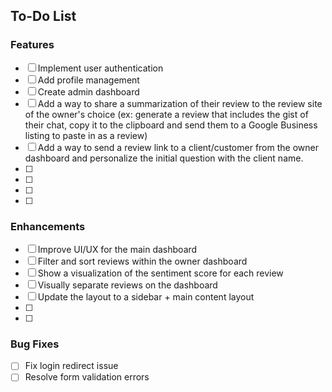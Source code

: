 ## To-Do List

### Features
- [ ] Implement user authentication
- [ ] Add profile management
- [ ] Create admin dashboard
- [ ] Add a way to share a summarization of their review to the review site of the owner's choice (ex: generate a review that includes the gist of their chat, copy it to the clipboard and send them to a Google Business listing to paste in as a review)
- [ ] Add a way to send a review link to a client/customer from the owner dashboard and personalize the initial question with the client name.
- [ ] 
- [ ] 
- [ ] 
- [ ] 

### Enhancements
- [ ] Improve UI/UX for the main dashboard
- [ ] Filter and sort reviews within the owner dashboard
- [ ] Show a visualization of the sentiment score for each review
- [ ] Visually separate reviews on the dashboard
- [ ] Update the layout to a sidebar + main content layout
- [ ] 
- [ ] 

### Bug Fixes
- [ ] Fix login redirect issue
- [ ] Resolve form validation errors
